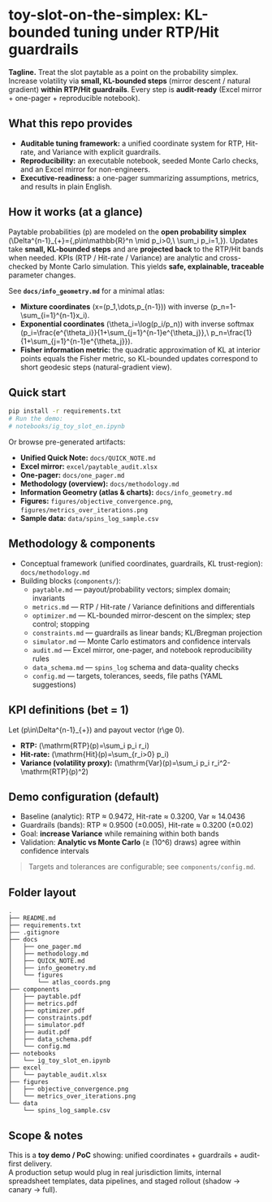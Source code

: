 # toy-slot-on-the-simplex: KL-bounded tuning under RTP/Hit guardrails

**Tagline.** Treat the slot paytable as a point on the probability simplex. Increase volatility via **small, KL-bounded steps** (mirror descent / natural gradient) **within RTP/Hit guardrails**. Every step is **audit-ready** (Excel mirror + one-pager + reproducible notebook).

## What this repo provides

- **Auditable tuning framework:** a unified coordinate system for RTP, Hit-rate, and Variance with explicit guardrails.
- **Reproducibility:** an executable notebook, seeded Monte Carlo checks, and an Excel mirror for non-engineers.
- **Executive-readiness:** a one-pager summarizing assumptions, metrics, and results in plain English.

## How it works (at a glance)

Paytable probabilities \(p\) are modeled on the **open probability simplex** \(\Delta^{n-1}_{+}=\{\,p\in\mathbb{R}^n \mid p_i>0,\ \sum_i p_i=1\,\}\).
Updates take **small, KL-bounded steps** and are **projected back** to the RTP/Hit bands when needed. KPIs (RTP / Hit-rate / Variance) are analytic and cross-checked by Monte Carlo simulation. This yields **safe, explainable, traceable** parameter changes.

See **`docs/info_geometry.md`** for a minimal atlas:

- **Mixture coordinates** \(x=(p_1,\dots,p_{n-1})\) with inverse \(p_n=1-\sum_{i=1}^{n-1}x_i\).
- **Exponential coordinates** \(\theta_i=\log(p_i/p_n)\) with inverse softmax \(p_i=\frac{e^{\theta_i}}{1+\sum_{j=1}^{n-1}e^{\theta_j}},\ p_n=\frac{1}{1+\sum_{j=1}^{n-1}e^{\theta_j}}\).
- **Fisher information metric:** the quadratic approximation of KL at interior points equals the Fisher metric, so KL-bounded updates correspond to short geodesic steps (natural-gradient view).

## Quick start

```bash
pip install -r requirements.txt
# Run the demo:
# notebooks/ig_toy_slot_en.ipynb
```

Or browse pre-generated artifacts:

- **Unified Quick Note:** `docs/QUICK_NOTE.md`
- **Excel mirror:** `excel/paytable_audit.xlsx`
- **One-pager:** `docs/one_pager.md`
- **Methodology (overview):** `docs/methodology.md`
- **Information Geometry (atlas & charts):** `docs/info_geometry.md`
- **Figures:** `figures/objective_convergence.png`, `figures/metrics_over_iterations.png`
- **Sample data:** `data/spins_log_sample.csv`

## Methodology & components

- Conceptual framework (unified coordinates, guardrails, KL trust-region): `docs/methodology.md`  
- Building blocks (`components/`):
  - `paytable.md` — payout/probability vectors; simplex domain; invariants  
  - `metrics.md` — RTP / Hit-rate / Variance definitions and differentials  
  - `optimizer.md` — KL-bounded mirror-descent on the simplex; step control; stopping  
  - `constraints.md` — guardrails as linear bands; KL/Bregman projection  
  - `simulator.md` — Monte Carlo estimators and confidence intervals  
  - `audit.md` — Excel mirror, one-pager, and notebook reproducibility rules  
  - `data_schema.md` — `spins_log` schema and data-quality checks  
  - `config.md` — targets, tolerances, seeds, file paths (YAML suggestions)

## KPI definitions (bet = 1)

Let \(p\in\Delta^{n-1}_{+}\) and payout vector \(r\ge 0\).

- **RTP:** \(\mathrm{RTP}(p)=\sum_i p_i r_i\)  
- **Hit-rate:** \(\mathrm{Hit}(p)=\sum_{r_i>0} p_i\)  
- **Variance (volatility proxy):** \(\mathrm{Var}(p)=\sum_i p_i r_i^2-\mathrm{RTP}(p)^2\)

## Demo configuration (default)

- Baseline (analytic): RTP ≈ 0.9472, Hit-rate ≈ 0.3200, Var ≈ 14.0436  
- Guardrails (bands): RTP ≈ 0.9500 (±0.005), Hit-rate ≈ 0.3200 (±0.02)  
- Goal: **increase Variance** while remaining within both bands  
- Validation: **Analytic vs Monte Carlo** (≥ \(10^6\) draws) agree within confidence intervals

> Targets and tolerances are configurable; see `components/config.md`.

## Folder layout

```
.
├── README.md
├── requirements.txt
├── .gitignore
├── docs
│   ├── one_pager.md
│   ├── methodology.md
│   ├── QUICK_NOTE.md
│   ├── info_geometry.md
│   └── figures
│       └── atlas_coords.png
├── components
│   ├── paytable.pdf
│   ├── metrics.pdf
│   ├── optimizer.pdf
│   ├── constraints.pdf
│   ├── simulator.pdf
│   ├── audit.pdf
│   ├── data_schema.pdf
│   └── config.md
├── notebooks
│   └── ig_toy_slot_en.ipynb
├── excel
│   └── paytable_audit.xlsx
├── figures
│   ├── objective_convergence.png
│   └── metrics_over_iterations.png
└── data
    └── spins_log_sample.csv
```

## Scope & notes

This is a **toy demo / PoC** showing: unified coordinates + guardrails + audit-first delivery.  
A production setup would plug in real jurisdiction limits, internal spreadsheet templates, data pipelines, and staged rollout (shadow → canary → full).
